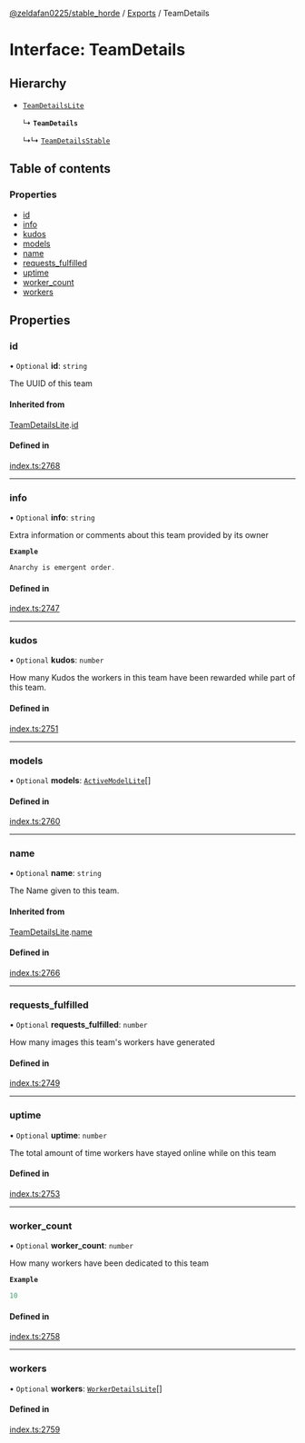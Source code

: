 [@zeldafan0225/stable_horde](../README.md) / [Exports](../modules.md) / TeamDetails

# Interface: TeamDetails

## Hierarchy

- [`TeamDetailsLite`](TeamDetailsLite.md)

  ↳ **`TeamDetails`**

  ↳↳ [`TeamDetailsStable`](TeamDetailsStable.md)

## Table of contents

### Properties

- [id](TeamDetails.md#id)
- [info](TeamDetails.md#info)
- [kudos](TeamDetails.md#kudos)
- [models](TeamDetails.md#models)
- [name](TeamDetails.md#name)
- [requests\_fulfilled](TeamDetails.md#requests_fulfilled)
- [uptime](TeamDetails.md#uptime)
- [worker\_count](TeamDetails.md#worker_count)
- [workers](TeamDetails.md#workers)

## Properties

### id

• `Optional` **id**: `string`

The UUID of this team

#### Inherited from

[TeamDetailsLite](TeamDetailsLite.md).[id](TeamDetailsLite.md#id)

#### Defined in

[index.ts:2768](https://github.com/ZeldaFan0225/stable_horde/blob/9241243/index.ts#L2768)

___

### info

• `Optional` **info**: `string`

Extra information or comments about this team provided by its owner

**`Example`**

```ts
Anarchy is emergent order.
```

#### Defined in

[index.ts:2747](https://github.com/ZeldaFan0225/stable_horde/blob/9241243/index.ts#L2747)

___

### kudos

• `Optional` **kudos**: `number`

How many Kudos the workers in this team have been rewarded while part of this team.

#### Defined in

[index.ts:2751](https://github.com/ZeldaFan0225/stable_horde/blob/9241243/index.ts#L2751)

___

### models

• `Optional` **models**: [`ActiveModelLite`](ActiveModelLite.md)[]

#### Defined in

[index.ts:2760](https://github.com/ZeldaFan0225/stable_horde/blob/9241243/index.ts#L2760)

___

### name

• `Optional` **name**: `string`

The Name given to this team.

#### Inherited from

[TeamDetailsLite](TeamDetailsLite.md).[name](TeamDetailsLite.md#name)

#### Defined in

[index.ts:2766](https://github.com/ZeldaFan0225/stable_horde/blob/9241243/index.ts#L2766)

___

### requests\_fulfilled

• `Optional` **requests\_fulfilled**: `number`

How many images this team's workers have generated

#### Defined in

[index.ts:2749](https://github.com/ZeldaFan0225/stable_horde/blob/9241243/index.ts#L2749)

___

### uptime

• `Optional` **uptime**: `number`

The total amount of time workers have stayed online while on this team

#### Defined in

[index.ts:2753](https://github.com/ZeldaFan0225/stable_horde/blob/9241243/index.ts#L2753)

___

### worker\_count

• `Optional` **worker\_count**: `number`

How many workers have been dedicated to this team

**`Example`**

```ts
10
```

#### Defined in

[index.ts:2758](https://github.com/ZeldaFan0225/stable_horde/blob/9241243/index.ts#L2758)

___

### workers

• `Optional` **workers**: [`WorkerDetailsLite`](WorkerDetailsLite.md)[]

#### Defined in

[index.ts:2759](https://github.com/ZeldaFan0225/stable_horde/blob/9241243/index.ts#L2759)
